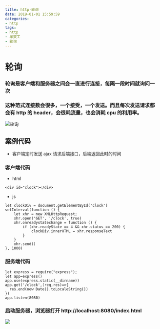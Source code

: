 ```yaml
---
title: http-轮询
date: 2019-01-01 15:59:59
categories:
- http
tags:
- http
- 半双工
- 轮询
---
```


# 轮询

### 轮询是客户端和服务器之间会一直进行连接，每隔一段时间就询问一次

### 这种范式连接数会很多，一个接受，一个发送。而且每次发送请求都会有 http 的 header，会很耗流量，也会消耗 cpu 的利用率。

![轮询](./polling.jpg)

## 案例代码

* 客户端定时发送 ajax 请求后端接口，后端返回此时的时间

### 客户端代码

* html

```
<div id="clock"></div>
```

* js

```
let clockDiv = document.getElementById('clock')
setInterval(function () {
    let xhr = new XMLHttpRequest;
    xhr.open('GET', '/clock', true)
    xhr.onreadystatechange = function () {
        if (xhr.readyState == 4 && xhr.status == 200) {
            clockDiv.innerHTML = xhr.responseText
        }
    }
    xhr.send()
}, 1000)
```

### 服务端代码

```
let express = require("express");
let app=express()
app.use(express.static(__dirname))
app.get('/clock',(req,res)=>{
  res.end(new Date().toLocaleString())
})
app.listen(8080)
```

### 启动服务器，浏览器打开 http://localhost:8080/index.html

![](./result.png)
